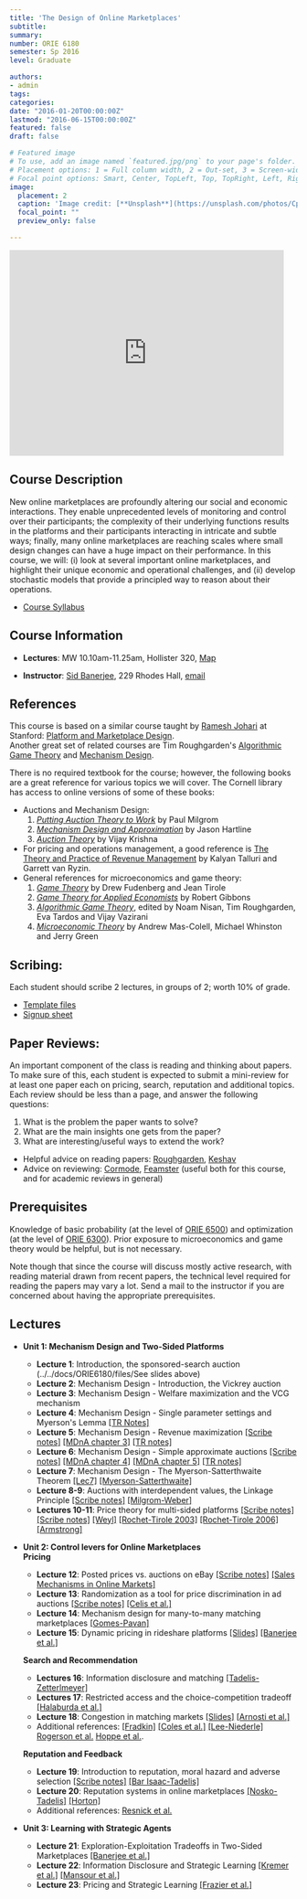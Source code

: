 ```yaml
---
title: 'The Design of Online Marketplaces'
subtitle: 
summary: 
number: ORIE 6180
semester: Sp 2016
level: Graduate

authors:
- admin
tags:
categories:
date: "2016-01-20T00:00:00Z"
lastmod: "2016-06-15T00:00:00Z"
featured: false
draft: false

# Featured image
# To use, add an image named `featured.jpg/png` to your page's folder.
# Placement options: 1 = Full column width, 2 = Out-set, 3 = Screen-width
# Focal point options: Smart, Center, TopLeft, Top, TopRight, Left, Right, BottomLeft, Bottom, BottomRight
image:
  placement: 2
  caption: 'Image credit: [**Unsplash**](https://unsplash.com/photos/CpkOjOcXdUY)'
  focal_point: ""
  preview_only: false

---
```


<embed src="https://drive.google.com/viewerng/
viewer?embedded=true&url=https://people.orie.cornell.edu/sbanerjee/docs/ORIE6180/files/ORIE6180S16_IntroClass.pdf" width="480" height="360">
    
## Course Description

New online marketplaces are profoundly altering our social and economic interactions. They enable unprecedented levels of monitoring and control over their participants; the complexity of their underlying functions results in the platforms and their participants interacting in intricate and subtle ways; finally, many online marketplaces are reaching scales where small design changes can have a huge impact on their performance. In this course, we will: (i) look at several important online marketplaces, and highlight their unique economic and operational challenges, and (ii) develop stochastic models that provide a principled way to reason about their operations.

- [Course Syllabus](../../docs/ORIE6180/files/syllabus_6180_S16.pdf)


## Course Information

- **Lectures**: MW 10.10am-11.25am, Hollister 320, [Map](https://www.google.com/maps/place/Hollister+Hall,+Ithaca,+NY+14850/)

- **Instructor**: [Sid Banerjee](http://people.orie.cornell.edu/sbanerjee), 229 Rhodes Hall, [email](mailto:sbanerjee@cornell.edu)



## References

This course is based on a similar course taught by [Ramesh Johari](http://web.stanford.edu/~rjohari/) at Stanford: [Platform and Marketplace Design](https://docs.google.com/document/d/1iIexEfv70Gi4pCr_i8G3i0G1SNn58BwBZjlTJ4VIddM/edit).  
Another great set of related courses are Tim Roughgarden's [Algorithmic Game Theory](http://theory.stanford.edu/~tim/f13/f13.html) and [Mechanism Design](http://theory.stanford.edu/~tim/w14/w14.html).

There is no required textbook for the course; however, the following books are a great reference for various topics we will cover. The Cornell library has access to online versions of some of these books:

*   Auctions and Mechanism Design:
    1.  _[Putting Auction Theory to Work](http://www.cambridge.org/us/academic/subjects/economics/microeconomics/putting-auction-theory-work)_ by Paul Milgrom
    2.  _[Mechanism Design and Approximation](http://jasonhartline.com/MDnA/)_ by Jason Hartline
    3.  _[Auction Theory](http://www.sciencedirect.com/science/book/9780123745071)_ by Vijay Krishna
*   For pricing and operations management, a good reference is [The Theory and Practice of Revenue Management](http://www.springer.com/de/book/9781402077012) by Kalyan Talluri and Garrett van Ryzin.
*   General references for microeconomics and game theory:
    1.  _[Game Theory]( https://mitpress.mit.edu/books/game-theory)_ by Drew Fudenberg and Jean Tirole
    2.  _[Game Theory for Applied Economists](http://press.princeton.edu/titles/4993.html)_ by Robert Gibbons
    3.  _[Algorithmic Game Theory](http://www.cambridge.org/catalogue/catalogue.asp?isbn=9780521872829)_, edited by Noam Nisan, Tim Roughgarden, Eva Tardos and Vijay Vazirani
    4.  _[Microeconomic Theory](https://global.oup.com/ushe/product/microeconomic-theory-9780195073409?cc=in&lang=en&)_ by Andrew Mas-Colell, Michael Whinston and Jerry Green

## Scribing:

Each student should scribe 2 lectures, in groups of 2; worth 10% of grade.

*   [Template files](../../docs/ORIE6180/files/Scribe_template.zip)
*   [Signup sheet](https://docs.google.com/spreadsheets/d/1_vMV6WQSBHcpvbPXUNlVSOeRZp7AYcdrndchQPf_QW8/edit?usp=sharing)

## Paper Reviews:

An important component of the class is reading and thinking about papers. To make sure of this, each student is expected to submit a mini-review for at least one paper each on pricing, search, reputation and additional topics. Each review should be less than a page, and answer the following questions:

1.  What is the problem the paper wants to solve?
2.  What are the main insights one gets from the paper?
3.  What are interesting/useful ways to extend the work?

*   Helpful advice on reading papers: [Roughgarden](http://cs.stanford.edu/~rishig/courses/ref/paper-reading-technical.pdf), [Keshav](http://ccr.sigcomm.org/online//docs/ORIE6180/files/p83-keshavA.pdf)
*   Advice on reviewing: [Cormode](http://www.sigmod.org/publications/sigmod-record/0812/p100.open.cormode.pdf), [Feamster](http://greatresearch.org/2013/10/18/the-paper-reviewing-process/) (useful both for this course, and for academic reviews in general)

## Prerequisites

Knowledge of basic probability (at the level of [ORIE 6500](http://courses.cornell.edu/preview_course_nopop.php?catoid=12&coid=95112)) and optimization (at the level of [ORIE 6300](http://courses.cornell.edu/preview_course_nopop.php?catoid=12&coid=95102)). Prior exposure to microeconomics and game theory would be helpful, but is not necessary.

Note though that since the course will discuss mostly active research, with reading material drawn from recent papers, the technical level required for reading the papers may vary a lot. Send a mail to the instructor if you are concerned about having the appropriate prerequisites.


## Lectures

*   **Unit 1: Mechanism Design and Two-Sided Platforms**  
    *   **Lecture 1**: Introduction, the sponsored-search auction (../../docs/ORIE6180/files/See slides above)
    *   **Lecture 2**: Mechanism Design - Introduction, the Vickrey auction
    *   **Lecture 3**: Mechanism Design - Welfare maximization and the VCG mechanism
    *   **Lecture 4**: Mechanism Design - Single parameter settings and Myerson's Lemma  [[TR Notes]](http://theory.stanford.edu/~tim/f13/l/l3.pdf)
    *   **Lecture 5**: Mechanism Design - Revenue maximization [[Scribe notes]](../../docs/ORIE6180/files/Scribe_Notes_5.pdf)  [[MDnA chapter 3]](http://jasonhartline.com/MDnA/MDnA-ch3.pdf) [[TR notes]](http://theory.stanford.edu/~tim/f13/l/l5.pdf)
    *   **Lecture 6**: Mechanism Design - Simple approximate auctions [[Scribe notes]](../../docs/ORIE6180/files/Scribe_Notes_6.pdf) [[MDnA chapter 4]](http://jasonhartline.com/MDnA/MDnA-ch4.pdf) [[MDnA chapter 5]](http://jasonhartline.com/MDnA/MDnA-ch5.pdf) [[TR notes]](http://theory.stanford.edu/~tim/f13/l/l6.pdf)
    *   **Lecture 7**: Mechanism Design - The Myerson-Satterthwaite Theorem [[Lec7]](../../docs/ORIE6180/files/Scribe_Notes_7.pdf) [[Myerson-Satterthwaite]](http://www.sciencedirect.com/science/article/pii/0022053183900480)
    *   **Lecture 8-9**: Auctions with interdependent values, the Linkage Principle [[Scribe notes]](../../docs/ORIE6180/files/Scribe_Notes_8_and_9.pdf) [[Milgrom-Weber]](http://www.jstor.org/stable/1911865?seq=1#page_scan_tab_contents)
    *   **Lectures 10-11**: Price theory for multi-sided platforms [[Scribe notes]](../../docs/ORIE6180/files/Scribe_Notes_10.pdf) [[Scribe notes]](../../docs/ORIE6180/files/Scribe_Notes_11.pdf) [[Weyl]](https://www.aeaweb.org/articles.php?doi=10.1257/aer.100.4.1642) [[Rochet-Tirole 2003]](https://ideas.repec.org/p/ide/wpaper/654.html) [[Rochet-Tirole 2006]](http://onlinelibrary.wiley.com/doi/10.1111/j.1756-2171.2006.tb00036.x/abstract) [[Armstrong]](http://onlinelibrary.wiley.com/doi/10.1111/j.1756-2171.2006.tb00037.x/abstract)

*   **Unit 2: Control levers for Online Marketplaces**  
    **Pricing**  
    *   **Lecture 12**: Posted prices vs. auctions on eBay [[Scribe notes]](../../docs/ORIE6180/files/Scribe_Notes_12.pdf) [[Sales Mechanisms in Online Markets]](http://www.nber.org/papers/w19021)
    *   **Lecture 13**: Randomization as a tool for price discrimination in ad auctions [[Scribe notes]](../../docs/ORIE6180/files/Scribe_Notes_13.pdf) [[Celis et al.]](http://papers.ssrn.com/sol3/papers.cfm?abstract_id=1958032)
    *   **Lecture 14**: Mechanism design for many-to-many matching marketplaces [[Gomes-Pavan]](http://www.econstor.eu/handle/10419/119416)
    *   **Lecture 15**: Dynamic pricing in rideshare platforms [[Slides]](RidesharePricing_RJSlides.pdf) [[Banerjee et al.]](http://papers.ssrn.com/sol3/papers.cfm?abstract_id=2568258)

    **Search and Recommendation**  

    *   **Lectures 16**: Information disclosure and matching [[Tadelis-Zetterlmeyer]](http://papers.ssrn.com/sol3/papers.cfm?abstract_id=1872465)
    *   **Lectures 17**: Restricted access and the choice-competition tradeoff [[Halaburda et al.]](http://papers.ssrn.com/sol3/papers.cfm?abstract_id=1610187)  
    *   **Lecture 18**: Congestion in matching markets [[Slides]](Congestion_RJSlides.pdf) [[Arnosti et al.]](http://papers.ssrn.com/sol3/papers.cfm?abstract_id=2427960)  
    *   Additional references: [[Fradkin]](http://andreyfradkin.com/assets/SearchFrictions.pdf) [[Coles et al.]](https://www.aeaweb.org/articles?id=10.1257/jep.24.4.187) [[Lee-Niederle]](http://link.springer.com/article/10.1007/s10683-014-9425-9) [Rogerson et al.](http://www.nber.org/papers/w10655) [Hoppe et al.](http://restud.oxfordjournals.org/content/76/1/253.short).

    **Reputation and Feedback**  

    *   **Lecture 19**: Introduction to reputation, moral hazard and adverse selection [[Scribe notes]](../../docs/ORIE6180/files/Scribe_Notes_19.pdf) [[Bar Isaac-Tadelis]](http://faculty.haas.berkeley.edu/stadelis/seller_rep_062608.pdf)
    *   **Lecture 20**: Reputation systems in online marketplaces [[Nosko-Tadelis]](http://faculty.chicagobooth.edu/chris.nosko/research/EPP_120914.pdf) [[Horton]](http://john-joseph-horton.com/papers/private_feedback.pdf)
    *   Additional references: [Resnick et al.](http://dl.acm.org/citation.cfm?id=355122)
	
*   **Unit 3: Learning with Strategic Agents**
    *   **Lecture 21**: Exploration-Exploitation Tradeoffs in Two-Sided Marketplaces [[Banerjee et al.]](https://people.orie.cornell.edu/sbanerjee/platform_bandit_TR.pdf)
    *   **Lecture 22**: Information Disclosure and Strategic Learning [[Kremer et al.]](https://www.researchgate.net/profile/Motty_Perry2/publication/261860224_Implementing_the_Wisdom_of_the_Crowd/links/5525c1a90cf24b822b405986.pdf) [[Mansour et al.]](http://arxiv.org/abs/1502.04147)
    *   **Lecture 23**: Pricing and Strategic Learning [[Frazier et al.]](https://www.cs.cornell.edu/~rdk/papers/IncentivizingExploration.pdf)
